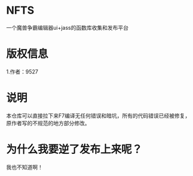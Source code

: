 # NFTS

一个魔兽争霸编辑器ui+jass的函数库收集和发布平台

# 版权信息

1.作者：9527

# 说明

本仓库可以直接拉下来F7编译无任何错误和暗坑，所有的代码错误已经被修复，原作者写的不规范的地方部分修改。

# 为什么我要逆了发布上来呢？

 我也不知道啊！
